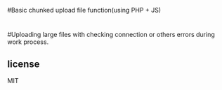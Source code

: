 #Basic chunked upload file function(using PHP + JS)


#
#Uploading large files with checking connection or others errors during work process. 
## license

MIT